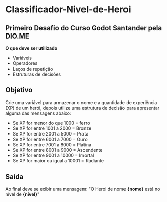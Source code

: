 # Classificador-Nivel-de-Heroi
## Primeiro Desafio do Curso Godot Santander pela DIO.ME

**O que deve ser utilizado**

- Variáveis
- Operadores
- Laços de repetição
- Estruturas de decisões

## Objetivo

Crie uma variável para armazenar o nome e a quantidade de experiência (XP) de um herói, depois utilize uma estrutura de decisão para apresentar alguma das mensagens abaixo:

- Se XP for menor do que 1000 = ferro
- Se XP for entre 1001 a 2000 = Bronze
- Se XP for entre 2001 a 5000 = Prata
- Se XP for entre 6001 a 7000 = Ouro
- Se XP for entre 7001 a 8000 = Platina
- Se XP for entre 8001 a 9000 = Ascendente
- Se XP for entre 9001 a 10000 = Imortal
- Se XP for maior ou igual a 10001 = Radiante

## Saída

Ao final deve se exibir uma mensagem:
"O Heroi de nome **{nome}** está no nível de **{nível}**"
